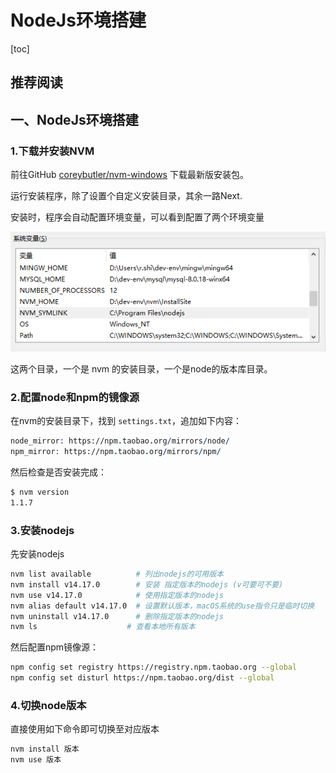 # NodeJs环境搭建

[toc]



## 推荐阅读



## 一、NodeJs环境搭建

### 1.下载并安装NVM

前往GitHub [coreybutler/nvm-windows](https://github.com/coreybutler/nvm-windows) 下载最新版安装包。

运行安装程序，除了设置个自定义安装目录，其余一路Next.

安装时，程序会自动配置环境变量，可以看到配置了两个环境变量

![image-20210528165147428](./images/image-20210528165147428.png)



这两个目录，一个是 nvm 的安装目录，一个是node的版本库目录。



### 2.配置node和npm的镜像源

在nvm的安装目录下，找到 `settings.txt`，追加如下内容：

```pro
node_mirror: https://npm.taobao.org/mirrors/node/
npm_mirror: https://npm.taobao.org/mirrors/npm/
```



然后检查是否安装完成：

```bash
$ nvm version
1.1.7
```



### 3.安装nodejs

先安装nodejs

```bash
nvm list available          # 列出nodejs的可用版本
nvm install v14.17.0        # 安装 指定版本的nodejs (v可要可不要)
nvm use v14.17.0   		  	# 使用指定版本的nodejs
nvm alias default v14.17.0  # 设置默认版本，macOS系统的use指令只是临时切换
nvm uninstall v14.17.0      # 删除指定版本的nodejs
nvm ls					  # 查看本地所有版本
```

然后配置npm镜像源：

```bash
npm config set registry https://registry.npm.taobao.org --global 
npm config set disturl https://npm.taobao.org/dist --global
```



### 4.切换node版本

直接使用如下命令即可切换至对应版本

```bash
nvm install 版本 
nvm use 版本
```





















